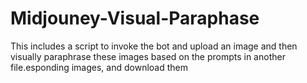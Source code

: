 # Midjouney-Visual-Paraphase
This includes a script to invoke the bot and upload an image and then visually paraphrase these images based on the prompts in another file.esponding images, and download them
